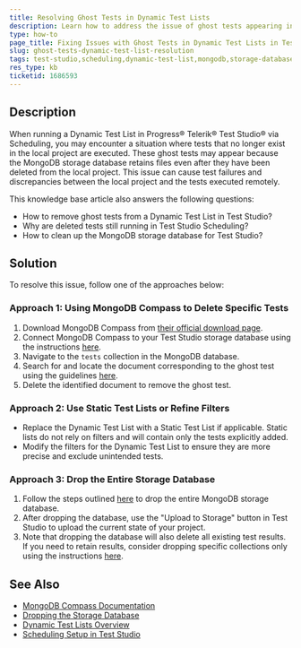 ```yaml
---
title: Resolving Ghost Tests in Dynamic Test Lists
description: Learn how to address the issue of ghost tests appearing in Dynamic Test Lists in Progress® Telerik® Test Studio® when using Scheduling.
type: how-to
page_title: Fixing Issues with Ghost Tests in Dynamic Test Lists in Test Studio
slug: ghost-tests-dynamic-test-list-resolution
tags: test-studio,scheduling,dynamic-test-list,mongodb,storage-database
res_type: kb
ticketid: 1686593
---
```



## Description

When running a Dynamic Test List in Progress® Telerik® Test Studio® via Scheduling, you may encounter a situation where tests that no longer exist in the local project are executed. These ghost tests may appear because the MongoDB storage database retains files even after they have been deleted from the local project. This issue can cause test failures and discrepancies between the local project and the tests executed remotely.

This knowledge base article also answers the following questions:
- How to remove ghost tests from a Dynamic Test List in Test Studio?
- Why are deleted tests still running in Test Studio Scheduling?
- How to clean up the MongoDB storage database for Test Studio?

## Solution

To resolve this issue, follow one of the approaches below:

### Approach 1: Using MongoDB Compass to Delete Specific Tests

1. Download MongoDB Compass from [their official download page](https://www.mongodb.com/try/download/compass).
2. Connect MongoDB Compass to your Test Studio storage database using the instructions [here](https://www.mongodb.com/docs/compass/current/connect/).
3. Navigate to the `tests` collection in the MongoDB database.
4. Search for and locate the document corresponding to the ghost test using the guidelines [here](https://www.mongodb.com/docs/compass/current/documents/#manage-documents).
5. Delete the identified document to remove the ghost test.

### Approach 2: Use Static Test Lists or Refine Filters

- Replace the Dynamic Test List with a Static Test List if applicable. Static lists do not rely on filters and will contain only the tests explicitly added.
- Modify the filters for the Dynamic Test List to ensure they are more precise and exclude unintended tests.

### Approach 3: Drop the Entire Storage Database

1. Follow the steps outlined [here](https://docs.telerik.com/teststudio/knowledge-base/scheduling-kb/drop-storage-database) to drop the entire MongoDB storage database.
2. After dropping the database, use the "Upload to Storage" button in Test Studio to upload the current state of your project.
3. Note that dropping the database will also delete all existing test results. If you need to retain results, consider dropping specific collections only using the instructions [here](https://docs.telerik.com/teststudio/knowledge-base/scheduling-kb/drop-storage-database#drop-single-collections-from-database).

## See Also

- [MongoDB Compass Documentation](https://www.mongodb.com/docs/compass/current/)
- [Dropping the Storage Database](https://docs.telerik.com/teststudio/knowledge-base/scheduling-kb/drop-storage-database)
- [Dynamic Test Lists Overview](https://docs.telerik.com/teststudio/features/test-lists/dynamic-test-lists/overview)
- [Scheduling Setup in Test Studio](https://docs.telerik.com/teststudio/features/scheduling/overview)
